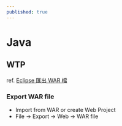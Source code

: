 ```yaml
---
published: true
---
```


# Java

## WTP
ref. [Eclipse 匯出 WAR 檔](http://rojerchen.blogspot.tw/2013/02/exporting-web-archive-war-files-in.html)

### Export WAR file
* Import from WAR or create Web Project
* File -> Export -> Web -> WAR file
